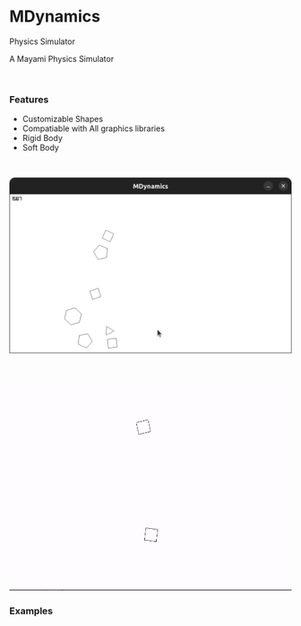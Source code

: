 # MDynamics
Physics Simulator

A Mayami Physics Simulator

<br />

### Features
* Customizable Shapes
* Compatiable with All graphics libraries
* Rigid Body
* Soft Body

<br />

![Demo](assets/screen1.png?raw=true "Demo")

<br />

![Collision](assets/vid1.gif?raw=true "Collision")

### Examples
